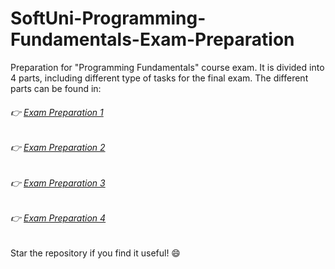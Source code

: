 # SoftUni-Programming-Fundamentals-Exam-Preparation
Preparation for "Programming Fundamentals" course exam. It is divided into 4 parts, including different type of tasks for the final exam. The different parts can be found in: <br/>
###### :point_right: [Exam Preparation 1](https://github.com/deyanpeychev00/SoftUni-Programming-Fundamentals-Exam-Preparation/tree/master/Exam%20Preparation%201)<br/>
###### :point_right: [Exam Preparation 2](https://github.com/deyanpeychev00/SoftUni-Programming-Fundamentals-Exam-Preparation/tree/master/Exam%20Preparation%202)<br/>
###### :point_right: [Exam Preparation 3](https://github.com/deyanpeychev00/SoftUni-Programming-Fundamentals-Exam-Preparation/tree/master/Exam%20Preparation%203)<br/>
###### :point_right: [Exam Preparation 4](https://github.com/deyanpeychev00/SoftUni-Programming-Fundamentals-Exam-Preparation/tree/master/Exam%20Preparation%204)<br/>

Star the repository if you find it useful! :smile:
